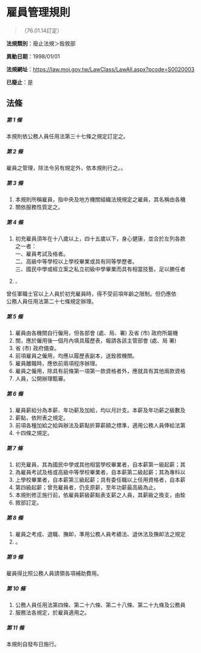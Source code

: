 # 雇員管理規則
> （76.01.14訂定）

**法規類別**：廢止法規＞銓敘部

**異動日期**：1998/01/01  

**法規網址**：https://law.moj.gov.tw/LawClass/LawAll.aspx?pcode=S0020003

**已廢止**：是



## 法條
##### 第 1 條
本規則依公務人員任用法第三十七條之規定訂定之。

##### 第 2 條
雇員之管理，除法令另有規定外，依本規則行之。。

##### 第 3 條
1. 本規則所稱雇員，指中央及地方機關組織法規規定之雇員，其名稱由各機
1. 關依服務性質定之。

##### 第 4 條
1. 初充雇員須年在十八歲以上，四十五歲以下，身心健康，並合於左列各款  
之一者：  
一、雇員考試及格者。  
二、高級中等學校以上學校畢業或具有同等學歷者。  
三、國民中學或經立案之私立初級中學畢業而具有相當技藝，足以勝任者
1.     。  
曾任軍職士官以上人員於初充雇員時，得不受前項年齡之限制。但仍應依  
公務人員任用法第二十七條規定辦理。

##### 第 5 條
1. 雇員由各機關自行僱用，但各部會 (處、局、署) 及省 (市) 政府所屬機
1. 關，應於僱用後一個月內填具履歷表，報請各該主管部會 (處、局  署)
1. 省 (市) 政府備查。
1. 前項雇員之僱用，均應以履歷表副本，送銓敘機關。
1. 雇員離職時，應依前兩項程序辦理。
1. 雇員之僱用，除具有前條第一項第一款資格者外，應就具有其他兩款資格
1. 人員，公開辦理甄審。

##### 第 6 條
1. 雇員薪給分為本薪、年功薪及加給，均以月計支。本薪及年功薪之級數及
1. 薪點，依附表之規定。
1. 前項各種加給之給與辦法及薪點折算薪額之標準，適用公務人員俸給法第
1. 十四條之規定。

##### 第 7 條
1. 初充雇員，其為國民中學或其他相當學校畢業者，自本薪第一級起薪；其
1. 為雇員考試及格或高級中等學校畢業者，自本薪第二級起薪；其為專科以
1. 上學校畢業者，自本薪第三級起薪；具有委任職以上任用資格者，自本薪
1. 第四級起薪；曾充雇員者，仍支原薪，至年功薪最高級為止。
1. 本規則修正施行前，依雇員薪級薪點表支薪之人員，其薪級之換支，由銓
1. 敘部訂定。

##### 第 8 條
1. 雇員之考成、退職、撫卹，準用公務人員考績法、退休法及撫卹法之規定
1. 。

##### 第 9 條
雇員得比照公務人員請領各項補助費用。

##### 第 10 條
1. 公務人員任用法第四條、第二十六條、第二十八條、第二十九條及公務員
1. 服務法各規定，於雇員適用之。

##### 第 11 條
本規則自發布日施行。


